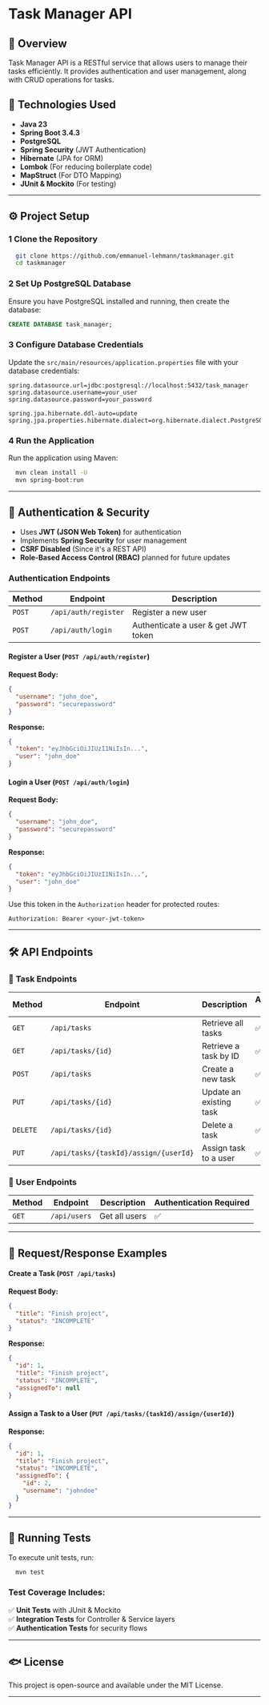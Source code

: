 # Task Manager API

## 📌 Overview
Task Manager API is a RESTful service that allows users to manage their tasks efficiently. It provides authentication and user management, along with CRUD operations for tasks.

## 🚀 Technologies Used
- **Java 23**
- **Spring Boot 3.4.3**
- **PostgreSQL**
- **Spring Security** (JWT Authentication)
- **Hibernate** (JPA for ORM)
- **Lombok** (For reducing boilerplate code)
- **MapStruct** (For DTO Mapping)
- **JUnit & Mockito** (For testing)

---

## ⚙️ Project Setup
### 1 Clone the Repository
```sh
  git clone https://github.com/emmanuel-lehmann/taskmanager.git
  cd taskmanager
```

### 2 Set Up PostgreSQL Database
Ensure you have PostgreSQL installed and running, then create the database:
```sql
CREATE DATABASE task_manager;
```

### 3 Configure Database Credentials
Update the `src/main/resources/application.properties` file with your database credentials:
```properties
spring.datasource.url=jdbc:postgresql://localhost:5432/task_manager
spring.datasource.username=your_user
spring.datasource.password=your_password

spring.jpa.hibernate.ddl-auto=update
spring.jpa.properties.hibernate.dialect=org.hibernate.dialect.PostgreSQLDialect
```

### 4 Run the Application
Run the application using Maven:
```sh
  mvn clean install -U
  mvn spring-boot:run
```

---

## 🔑 Authentication & Security
- Uses **JWT (JSON Web Token)** for authentication
- Implements **Spring Security** for user management
- **CSRF Disabled** (Since it's a REST API)
- **Role-Based Access Control (RBAC)** planned for future updates

### **Authentication Endpoints**
| Method | Endpoint | Description |
|--------|-------------|-------------|
| `POST`  | `/api/auth/register` | Register a new user |
| `POST`  | `/api/auth/login` | Authenticate a user & get JWT token |

#### **Register a User** (`POST /api/auth/register`)
**Request Body:**
```json
{
  "username": "john_doe",
  "password": "securepassword"
}
```
**Response:**
```json
{
  "token": "eyJhbGciOiJIUzI1NiIsIn...",
  "user": "john_doe"
}
```

#### **Login a User** (`POST /api/auth/login`)
**Request Body:**
```json
{
  "username": "john_doe",
  "password": "securepassword"
}
```
**Response:**
```json
{
  "token": "eyJhbGciOiJIUzI1NiIsIn...",
  "user": "john_doe"
}
```

Use this token in the `Authorization` header for protected routes:
```
Authorization: Bearer <your-jwt-token>
```

---

## 🛠️ API Endpoints
### 📌 **Task Endpoints**
| Method | Endpoint | Description | Authentication Required |
|--------|-------------|-------------|--------------------|
| `GET`  | `/api/tasks` | Retrieve all tasks | ✅ |
| `GET`  | `/api/tasks/{id}` | Retrieve a task by ID | ✅ |
| `POST` | `/api/tasks` | Create a new task | ✅ |
| `PUT`  | `/api/tasks/{id}` | Update an existing task | ✅ |
| `DELETE` | `/api/tasks/{id}` | Delete a task | ✅ |
| `PUT`  | `/api/tasks/{taskId}/assign/{userId}` | Assign task to a user | ✅ |

### 📌 **User Endpoints**
| Method | Endpoint | Description | Authentication Required |
|--------|-------------|-------------|--------------------|
| `GET`  | `/api/users` | Get all users | ✅ |

---

## 📌 Request/Response Examples
#### **Create a Task** (`POST /api/tasks`)
**Request Body:**
```json
{
  "title": "Finish project",
  "status": "INCOMPLETE"
}
```
**Response:**
```json
{
  "id": 1,
  "title": "Finish project",
  "status": "INCOMPLETE",
  "assignedTo": null
}
```

#### **Assign a Task to a User** (`PUT /api/tasks/{taskId}/assign/{userId}`)
**Response:**
```json
{
  "id": 1,
  "title": "Finish project",
  "status": "INCOMPLETE",
  "assignedTo": {
    "id": 2,
    "username": "johndoe"
  }
}
```

---

## 🔄 Running Tests
To execute unit tests, run:
```sh
  mvn test
```
### **Test Coverage Includes:**
✅ **Unit Tests** with JUnit & Mockito  
✅ **Integration Tests** for Controller & Service layers  
✅ **Authentication Tests** for security flows

---

## 🐟 License
This project is open-source and available under the MIT License.

---


